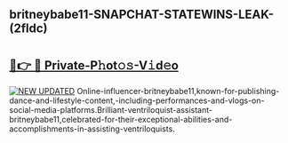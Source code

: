 ## britneybabe11-SNAPCHAT-STATEWINS-LEAK-(2fldc)


# <h2><a href="https://mediaupload.pro?-20M">🔗👉 🔴 Private-P𝚑ot𝚘𝚜-V𝚒d𝚎o</a></h2>

[![NEW UPDATED](https://i.imgur.com/0qMVB7G.gif)](https://mediaupload.pro?-20M)
Online-influencer-britneybabe11,known-for-publishing-dance-and-lifestyle-content,-including-performances-and-vlogs-on-social-media-platforms.Brilliant-ventriloquist-assistant-britneybabe11,celebrated-for-their-exceptional-abilities-and-accomplishments-in-assisting-ventriloquists.  